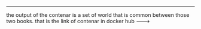 
-----------------------------------------------------------------------------------------------------------------------
the output of the contenar is a set of world that is common between those two books.
that is the link of contenar in docker hub --->
